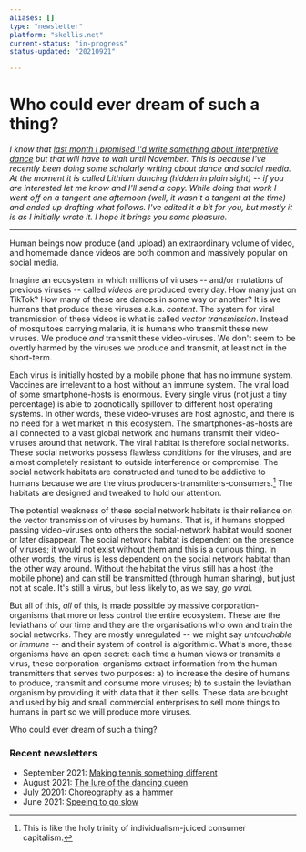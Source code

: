 ```yaml
---
aliases: []
type: "newsletter"
platform: "skellis.net"
current-status: "in-progress"
status-updated: "20210921"

---
```


# Who could ever dream of such a thing?

_I know that [last month I promised I'd write something about interpretive dance]() but that will have to wait until November. This is because I've recently been doing some scholarly writing about dance and social media. At the moment it is called Lithium dancing (hidden in plain sight) -- if you are interested let me know and I'll send a copy. While doing that work I went off on a tangent one afternoon (well, it wasn't a tangent at the time) and ended up drafting what follows. I've edited it a bit for you, but mostly it is as I initially wrote it. I hope it brings you some pleasure._ 

---

Human beings now produce (and upload) an extraordinary volume of video, and homemade dance videos are both common and massively popular on social media. 

Imagine an ecosystem in which millions of viruses -- and/or mutations of previous viruses -- called _videos_ are produced every day. How many just on TikTok? How many of these are dances in some way or another? It is we humans that produce these viruses a.k.a. _content_. The system for viral transmission of these videos is what is called _vector transmission_. Instead of mosquitoes carrying malaria, it is humans who transmit these new viruses. We produce _and_ transmit these video-viruses. We don't seem to be overtly harmed by the viruses we produce and transmit, at least not in the short-term. 

Each virus is initially hosted by a mobile phone that has no immune system. Vaccines are irrelevant to a host without an immune system. The viral load of some smartphone-hosts is enormous. Every single virus (not just a tiny percentage) is able to zoonotically spillover to different host operating systems. In other words, these video-viruses are host agnostic, and there is no need for a wet market in this ecosystem. The smartphones-as-hosts are all connected to a vast global network and humans transmit their video-viruses around that network. The viral habitat is therefore social networks. These social networks possess flawless conditions for the viruses, and are almost completely resistant to outside interference or compromise. The social network habitats are constructed and tuned to be addictive to humans because we are the virus producers-transmitters-consumers.[^trinity] The habitats are designed and tweaked to hold our attention. 

[^trinity]: This is like the holy trinity of individualism-juiced consumer capitalism.

The potential weakness of these social network habitats is their reliance on the vector transmission of viruses by humans. That is, if humans stopped passing video-viruses onto others the social-network habitat would sooner or later disappear. The social network habitat is dependent on the presence of viruses; it would not exist without them and this is a curious thing. In other words, the virus is less dependent on the social network habitat than the other way around. Without the habitat the virus still has a host (the mobile phone) and can still be transmitted (through human sharing), but just not at scale. It's still a virus, but less likely to, as we say, _go viral_. 

But all of this, _all_ of this, is made possible by massive corporation-organisms that more or less control the entire ecosystem. These are the leviathans of our time and they are the organisations who own and train the social networks. They are mostly unregulated -- we might say _untouchable_ or _immune_ -- and their system of control is algorithmic. What's more, these organisms have an open secret: each time a human views or transmits a virus, these corporation-organisms extract information from the human transmitters that serves two purposes: a) to increase the desire of humans to produce, transmit and consume more viruses; b) to sustain the leviathan organism by providing it with data that it then sells. These data are bought and used by big and small commercial enterprises to sell more things to humans in part so we will produce more viruses. 

Who could ever dream of such a thing?



### Recent newsletters

- September 2021: [Making tennis something different](https://mailchi.mp/c9d358c3419f/tdkyqsgow4-4801366)
- August 2021: [The lure of the dancing queen](https://mailchi.mp/85e606144428/tdkyqsgow4-4774690)
- July 20201: [Choreography as a hammer](https://mailchi.mp/533ec5858e5b/tdkyqsgow4-4771458)
- June 2021: [Speeing to go slow](https://mailchi.mp/365968feffc4/june-2021-speeding-to-go-slow-4769030)